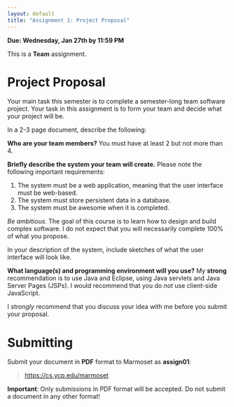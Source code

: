```yaml
---
layout: default
title: "Assignment 1: Project Proposal"
---
```


**Due: Wednesday, Jan 27th by 11:59 PM**

This is a **Team** assignment.

Project Proposal
================

Your main task this semester is to complete a semester-long team software project. Your task in this assignment is to form your team and decide what your project will be.

In a 2-3 page document, describe the following:

**Who are your team members?** You must have at least 2 but not more than 4.

**Briefly describe the system your team will create.** Please note the following important requirements:

1.  The system must be a web application, meaning that the user interface must be web-based.
2.  The system must store persistent data in a database.
3.  The system must be awesome when it is completed.

*Be ambitious*. The goal of this course is to learn how to design and build complex software. I do not expect that you will necessarily complete 100% of what you propose.

In your description of the system, include sketches of what the user interface will look like.

**What language(s) and programming environment will you use?** My **strong** recommendation is to use Java and Eclipse, using Java servlets and Java Server Pages (JSPs).  I would recommend that you do *not* use client-side JavaScript.

I *strongly* recommend that you discuss your idea with me before you submit your proposal.

Submitting
==========

Submit your document in **PDF** format to Marmoset as **assign01**:

> <https://cs.ycp.edu/marmoset>

<div class="callout">
<b>Important</b>: Only submissions in PDF format will be accepted.
Do not submit a document in any other format!
</div>
